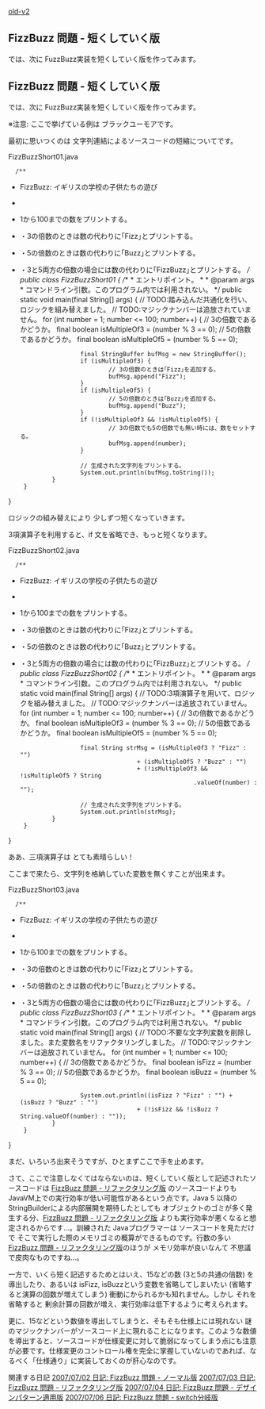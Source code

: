 [old-v2](ig070705-orig.html)

## FizzBuzz 問題 - 短くしていく版

では、次に FuzzBuzz実装を短くしていく版を作ってみます。






## FizzBuzz 問題 - 短くしていく版


では、次に FuzzBuzz実装を短くしていく版を作ってみます。

※注意: ここで挙げている例は ブラックユーモアです。

最初に思いつくのは 文字列連結によるソースコードの短縮についてです。

FizzBuzzShort01.java

      /**
 * FizzBuzz: イギリスの学校の子供たちの遊び
 * 
 * 1から100までの数をプリントする。<br>
 * ・3の倍数のときは数の代わりに｢Fizz｣とプリントする。<br>
 * ・5の倍数のときは数の代わりに｢Buzz｣とプリントする。<br>
 * ・3と5両方の倍数の場合には数の代わりに｢FizzBuzz｣とプリントする。
 */
public class FizzBuzzShort01 {
        /**
         * エントリポイント。
         * 
         * @param args
         *            コマンドライン引数。このプログラム内では利用されない。
         */
        public static void main(final String[] args) {
                // TODO:踏み込んだ共通化を行い、ロジックを組み替えました。
                // TODO:マジックナンバーは追放されていません。
                for (int number = 1; number <= 100; number++) {
                        // 3の倍数であるかどうか。
                        final boolean isMultipleOf3 = (number % 3 == 0);
                        // 5の倍数であるかどうか。
                        final boolean isMultipleOf5 = (number % 5 == 0);

                        final StringBuffer bufMsg = new StringBuffer();
                        if (isMultipleOf3) {
                                // 3の倍数のときは｢Fizz｣を追加する。
                                bufMsg.append("Fizz");
                        }
                        if (isMultipleOf5) {
                                // 5の倍数のときは｢Buzz｣を追加する。
                                bufMsg.append("Buzz");
                        }
                        if (!isMultipleOf3 && !isMultipleOf5) {
                                // 3の倍数でも5の倍数でも無い時には、数をセットする。
                                bufMsg.append(number);
                        }

                        // 生成された文字列をプリントする。
                        System.out.println(bufMsg.toString());
                }
        }
}
      


ロジックの組み替えにより 少しずつ短くなっていきます。


3項演算子を利用すると、if 文を省略でき、もっと短くなります。

FizzBuzzShort02.java

      /**
 * FizzBuzz: イギリスの学校の子供たちの遊び
 * 
 * 1から100までの数をプリントする。<br>
 * ・3の倍数のときは数の代わりに｢Fizz｣とプリントする。<br>
 * ・5の倍数のときは数の代わりに｢Buzz｣とプリントする。<br>
 * ・3と5両方の倍数の場合には数の代わりに｢FizzBuzz｣とプリントする。
 */
public class FizzBuzzShort02 {
        /**
         * エントリポイント。
         * 
         * @param args
         *            コマンドライン引数。このプログラム内では利用されない。
         */
        public static void main(final String[] args) {
                // TODO:3項演算子を用いて、ロジックを組み替えました。
                // TODO:マジックナンバーは追放されていません。
                for (int number = 1; number <= 100; number++) {
                        // 3の倍数であるかどうか。
                        final boolean isMultipleOf3 = (number % 3 == 0);
                        // 5の倍数であるかどうか。
                        final boolean isMultipleOf5 = (number % 5 == 0);

                        final String strMsg = (isMultipleOf3 ? "Fizz" : "")
                                        + (isMultipleOf5 ? "Buzz" : "")
                                        + (!isMultipleOf3 && !isMultipleOf5 ? String
                                                        .valueOf(number) : "");

                        // 生成された文字列をプリントする。
                        System.out.println(strMsg);
                }
        }
}
      


ああ、三項演算子は とても素晴らしい！


ここまで来たら、文字列を格納していた変数を無くすことが出来ます。

FizzBuzzShort03.java

      /**
 * FizzBuzz: イギリスの学校の子供たちの遊び
 * 
 * 1から100までの数をプリントする。<br>
 * ・3の倍数のときは数の代わりに｢Fizz｣とプリントする。<br>
 * ・5の倍数のときは数の代わりに｢Buzz｣とプリントする。<br>
 * ・3と5両方の倍数の場合には数の代わりに｢FizzBuzz｣とプリントする。
 */
public class FizzBuzzShort03 {
        /**
         * エントリポイント。
         * 
         * @param args
         *            コマンドライン引数。このプログラム内では利用されない。
         */
        public static void main(final String[] args) {
                // TODO:不要な文字列変数を削除しました。また変数名をリファクタリングしました。
                // TODO:マジックナンバーは追放されていません。
                for (int number = 1; number <= 100; number++) {
                        // 3の倍数であるかどうか。
                        final boolean isFizz = (number % 3 == 0);
                        // 5の倍数であるかどうか。
                        final boolean isBuzz = (number % 5 == 0);

                        System.out.println((isFizz ? "Fizz" : "") + (isBuzz ? "Buzz" : "")
                                        + (!isFizz && !isBuzz ? String.valueOf(number) : ""));
                }
        }
}
      


まだ、いろいろ出来そうですが、ひとまずここで手を止めます。

さて、ここで注意しなくてはならないのは、短くしていく版として記述されたソースコードは [FizzBuzz 問題 - リファクタリング版](ig070703.html) のソースコードよりも JavaVM上での実行効率が低い可能性があるという点です。Java 5 以降の StringBuilderによる内部展開を期待したとしても オブジェクトのゴミが多く発生する分、[FizzBuzz 問題 - リファクタリング版](ig070703.html) よりも実行効率が悪くなると想定されるからです…。訓練された Javaプログラマーは ソースコードを見ただけで そこで実行した際のメモリゴミの概算ができるものです。行数の多い
[FizzBuzz 問題 - リファクタリング版](ig070703.html)のほうが メモリ効率が良いなんて 不思議で皮肉なものですね…。

一方で、いくら短く記述するためとはいえ、15などの数 (3と5の共通の倍数) を導出したり、あるいは isFizz, isBuzzという変数を省略してしまいたい
(省略すると演算の回数が増えてしまう) 衝動にかられるかも知れません。しかし それを省略すると 剰余計算の回数が増え、実行効率は低下するように考えられます。

更に、15などという数値を導出してしまうと、そもそも仕様上には現れない 謎のマジックナンバーがソースコード上に現れることになります。このような数値を導出すると、ソースコードが仕様変更に対して脆弱になってしまう点にも注意が必要です。仕様変更のコントロール権を完全に掌握していないのであれば、なるべく「仕様通り」に実装しておくのが肝心なのです。

関連する日記
[2007/07/02 日記: FizzBuzz 問題 - ノーマル版](ig070702.html)
  [2007/07/03 日記: FizzBuzz 問題 - リファクタリング版](ig070703.html)
  [2007/07/04 日記: FizzBuzz 問題 - デザインパターン適用版](ig070704.html)
  [2007/07/06 日記: FizzBuzz 問題 - switch分岐版](ig070706.html)